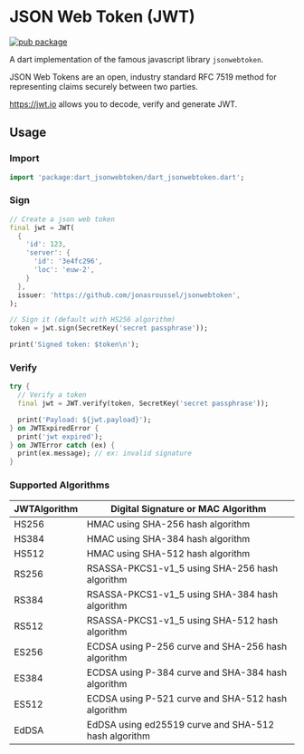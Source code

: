 # JSON Web Token (JWT)
[![pub package](https://img.shields.io/pub/v/dart_jsonwebtoken.svg)](https://pub.dev/packages/dart_jsonwebtoken)

A dart implementation of the famous javascript library `jsonwebtoken`.

JSON Web Tokens are an open, industry standard RFC 7519 method for representing claims securely between two parties.

https://jwt.io allows you to decode, verify and generate JWT.

## Usage

### Import
```dart
import 'package:dart_jsonwebtoken/dart_jsonwebtoken.dart';
```

### Sign

```dart
// Create a json web token
final jwt = JWT(
  {
    'id': 123,
    'server': {
      'id': '3e4fc296',
      'loc': 'euw-2',
    }
  },
  issuer: 'https://github.com/jonasroussel/jsonwebtoken',
);

// Sign it (default with HS256 algorithm)
token = jwt.sign(SecretKey('secret passphrase'));

print('Signed token: $token\n');
```

### Verify

```dart
try {
  // Verify a token
  final jwt = JWT.verify(token, SecretKey('secret passphrase'));

  print('Payload: ${jwt.payload}');
} on JWTExpiredError {
  print('jwt expired');
} on JWTError catch (ex) {
  print(ex.message); // ex: invalid signature
}
```

### Supported Algorithms

JWTAlgorithm | Digital Signature or MAC Algorithm
-------------|-----------------------------------
HS256 | HMAC using SHA-256 hash algorithm
HS384 | HMAC using SHA-384 hash algorithm
HS512 | HMAC using SHA-512 hash algorithm
RS256 | RSASSA-PKCS1-v1_5 using SHA-256 hash algorithm
RS384 | RSASSA-PKCS1-v1_5 using SHA-384 hash algorithm
RS512 | RSASSA-PKCS1-v1_5 using SHA-512 hash algorithm
ES256 | ECDSA using P-256 curve and SHA-256 hash algorithm
ES384 | ECDSA using P-384 curve and SHA-384 hash algorithm
ES512 | ECDSA using P-521 curve and SHA-512 hash algorithm
EdDSA | EdDSA using ed25519 curve and SHA-512 hash algorithm
